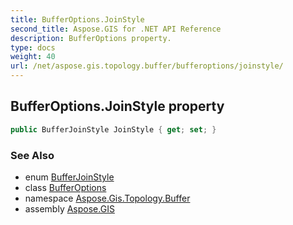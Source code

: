 ```yaml
---
title: BufferOptions.JoinStyle
second_title: Aspose.GIS for .NET API Reference
description: BufferOptions property. 
type: docs
weight: 40
url: /net/aspose.gis.topology.buffer/bufferoptions/joinstyle/
---
```

## BufferOptions.JoinStyle property

```csharp
public BufferJoinStyle JoinStyle { get; set; }
```

### See Also

* enum [BufferJoinStyle](../../bufferjoinstyle/)
* class [BufferOptions](../)
* namespace [Aspose.Gis.Topology.Buffer](../../bufferoptions/)
* assembly [Aspose.GIS](../../../)


